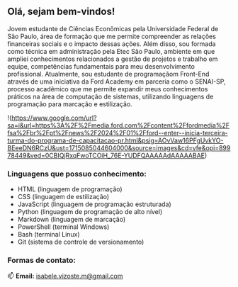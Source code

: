 ## Olá, sejam bem-vindos!

Jovem estudante de Ciências Econômicas pela Universidade Federal de São Paulo, área de formação que me permite compreender as relações financeiras sociais e o impacto dessas ações. Além disso, sou formada como técnica em administração pela Etec São Paulo, ambiente em que ampliei conhecimentos relacionados a gestão de projetos e trabalho em equipe, competências fundamentais para meu desenvolvimento profissional. Atualmente, sou estudante de programaçãom Front-End através de uma iniciativa da Ford Academy em parceria como o SENAI-SP, processo acadêmico que me permite expandir meus conhecimentos práticos na área de computação de sistemas, utilizando linguagens de programação para marcação e estilização. 

!(https://www.google.com/url?sa=i&url=https%3A%2F%2Fmedia.ford.com%2Fcontent%2Ffordmedia%2Ffsa%2Fbr%2Fpt%2Fnews%2F2024%2F01%2Fford--enter--inicia-terceira-turma-do-programa-de-capacitacao-pr.html&psig=AOvVaw16PFgUvkYO-BEeeDN6RCzU&ust=1715085044604000&source=images&cd=vfe&opi=89978449&ved=0CBIQjRxqFwoTCOiH_76E-YUDFQAAAAAdAAAAABAE)
 
### Linguagens que possuo conhecimento: 
* HTML (linguagem de programação)
* CSS (linguagem de estilização)
* JavaScript (linguagem de programação estruturada)
* Python (linguagem de programação de alto nível)
* Markdown (linguagem de marcação)
* PowerShell (terminal Windows)
* Bash (terminal Linux)
* Git (sistema de controle de versionamento)

  
### Formas de contato: 

📫 **Email:** isabele.vizoste.m@gmail.com

